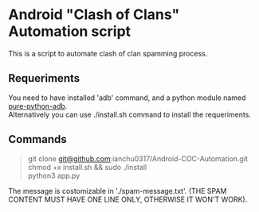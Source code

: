 # Android "Clash of Clans" Automation script

This is a script to automate clash of clan spamming process.

## Requeriments
You need to have installed 'adb' command, and a python module named [pure-python-adb](https://pypi.org/project/pure-python-adb/).<br>
Alternatively you can use ./install.sh command to install the requeriments.

## Commands
> git clone git@github.com:ianchu0317/Android-COC-Automation.git <br>
> chmod +x install.sh && sudo ./install <br>
> python3 app.py

The message is costomizable in './spam-message.txt'. (THE SPAM CONTENT MUST HAVE ONE LINE ONLY, OTHERWISE IT WON'T WORK).
